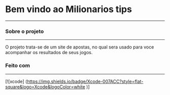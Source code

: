 # Bem vindo ao Milionarios tips
-------------------------------
### Sobre o projeto
----------------------
O projeto trata-se de um site de apostas, no qual sera usado para voce acompanhar os resultados de seus jogos.

### Feito com 
-------------
[![xcode] (https://img.shields.io/badge/Xcode-007ACC?style=flat-square&logo=Xcode&logoColor=white
)]